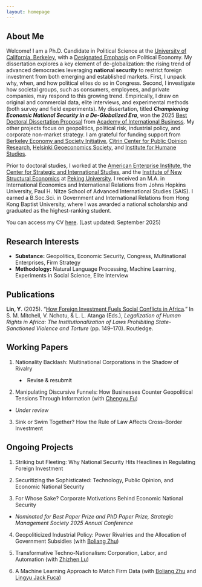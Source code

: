 ```yaml
---
layout: homepage
---
```


## About Me

Welcome! I am a Ph.D. Candidate in Political Science at the [University of California, Berkeley](https://polisci.berkeley.edu/people/person/yue-florence-lin), with a [Designated Emphasis](https://besi.berkeley.edu/designated-emphasis-in-political-economy-de-in-pe-students/) on Political Economy. My dissertation explores a key element of de-globalization: the rising trend of advanced democracies leveraging **national security** to restrict foreign investment from both emerging and established markets. First, I unpack why, when, and how political elites do so in Congress. Second, I investigate how societal groups, such as consumers, employees, and private companies, may respond to this growing trend. Empirically, I draw on original and commercial data, elite interviews, and experimental methods (both survey and field experiments). My dissertation, titled ***Championing Economic National Security in a De-Globalized Era***, won the 2025 [Best Doctoral Dissertation Proposal](https://www.aib.world/about/awards/doctoral-dissertation-proposal/) from [Academy of International Business](https://www.aib.world/). My other projects focus on geopolitics, political risk, industrial policy, and corporate non-market strategy. I am grateful for funding support from [Berkeley Economy and Society Initiative](https://besi.berkeley.edu/), [Citrin Center for Public Opinion Research](https://live-citrin-center-for-public-opinion-research.pantheon.berkeley.edu/), [Helsinki Geoeconomics Society](https://www.geoeconomics.fi/society/), and [Institute for Humane Studies](https://www.theihs.org/). 

Prior to doctoral studies, I worked at the [American Enterprise Institute](https://www.aei.org/), the [Center for Strategic and International Studies](https://www.csis.org/), and the [Institute of New Structural Economics](https://www.nse.pku.edu.cn/en/) at [Peking University](https://english.pku.edu.cn/). I received an M.A. in International Economics and International Relations from Johns Hopkins University, Paul H. Nitze School of Advanced International Studies (SAIS). I earned a B.Soc.Sci. in Government and International Relations from Hong Kong Baptist University, where I was awarded a national scholarship and graduated as the highest-ranking student.

You can access my CV [here](assets/files/cv.pdf). (Last updated: September 2025)


## Research Interests

- **Substance:** Geopolitics, Economic Security, Congress, Multinational Enterprises, Firm Strategy
- **Methodology:** Natural Language Processing, Machine Learning, Experiments in Social Science, Elite Interview


## Publications

**Lin, Y**. (2025). “[How Foreign Investment Fuels Social Conflicts in Africa](https://www.routledge.com/Legalization-of-Human-Rights-in-Africa-The-Institutionalization-of-Laws-Prohibiting-State-Sanctioned-Violence-and-Torture/Mitchell-Nchotu-Atanga/p/book/9781032749495).” In S. M. Mitchell, V. Nchotu, & L. L. Atanga (Eds.), *Legalization of Human Rights in Africa: The Institutionalization of Laws Prohibiting State-Sanctioned Violence and Torture* (pp. 149–170). Routledge.

## Working Papers
1. Nationality Backlash: Multinational Corporations in the Shadow of Rivalry
   <ul style="margin:0; padding-left:0.8em; list-style-position: inside;">
     <li style="list-style-type: disc; color: black; margin:0;">
       Revise & resubmit
     </li>
   </ul>
   
2. Manipulating Discursive Funnels: How Businesses Counter Geopolitical Tensions Through Information (with [Chengyu Fu](https://chengyufu.github.io/)) 
- *Under review*
  
3. Sink or Swim Together? How the Rule of Law Affects Cross-Border Investment
 
## Ongoing Projects

1. Striking but Fleeting: Why National Security Hits Headlines in Regulating Foreign Investment

2. Securitizing the Sophisticated: Technology, Public Opinion, and Economic National Security

3. For Whose Sake? Corporate Motivations Behind Economic National Security  
- *Nominated for Best Paper Prize and PhD Paper Prize, Strategic Management Society 2025 Annual Conference*

4. Geopoliticized Industrial Policy: Power Rivalries and the Allocation of Government Subsidies (with [Boliang Zhu](https://polisci.la.psu.edu/people/bxz14/))

5. Transformative Techno-Nationalism: Corporation, Labor, and Automation (with [Zhizhen Lu](https://www.zhizhenlu.com/))

6. A Machine Learning Approach to Match Firm Data (with [Boliang Zhu](https://polisci.la.psu.edu/people/bxz14/) and [Lingyu Jack Fuca](https://polisci.la.psu.edu/people/lingyu-jack-fuca/))
